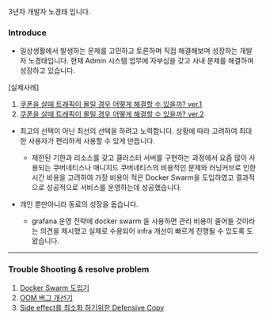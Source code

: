 3년차 개발자 노경태 입니다. 

### Introduce

- 일상생활에서 발생하는 문제를 고민하고 토론하며 직접 해결해보며 성장하는 개발자 노경태입니다. 현재 Admin 시스템 업무에 자부심을 갖고 사내 문제를 해결하며 성장하고 있습니다.

[실제사례]
 1. [쿠폰을 살때 트래픽이 몰릴 경우 어떻게 해결할 수 있을까? ver.1](https://golf-dev.tistory.com/76)
 2. [쿠폰을 살때 트래픽이 몰릴 경우 어떻게 해결할 수 있을까? ver.2](https://golf-dev.tistory.com/77)

- 최고의 선택이 아닌 최선의 선택을 하려고 노력합니다. 상황에 따라 고려하여 최대한 사용자가 편리하게 사용할 수 있게 만듭니다.
  - 제한된 기한과 리소스를 갖고 클러스터 서버를 구현하는 과정에서 요즘 많이 사용되는 쿠버네티스나 매니지드 쿠버네티스의 비용적인 문제와 러닝커브로 인한 시간 비용을 고려하여 가장 비용이 적은 Docker Swarm을 도입하였고 결과적으로 성공적으로 서비스를 운영하는데 성공했습니다.
 
- 개인 뿐만아니라 동료의 성장을 돕습니다.
  - grafana 운영 전략에 docker swarm 을 사용하면 관리 비용이 줄어들 것이라는 의견을 제시했고 실제로 수용되어 infra 개선이 빠르게 진행될 수 있도록 도왔습니다.

------------------------------------------------------------------------------------------------------------------------------

### Trouble Shooting & resolve problem

1. [Docker Swarm 도입기](https://golf-dev.tistory.com/78)
2. [OOM 버그 개선기](https://golf-dev.tistory.com/86)
3. [Side effect를 최소화 하기위한 Defensive Copy](https://golf-dev.tistory.com/90)

<br/>
